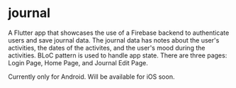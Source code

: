 # journal

A Flutter app that showcases the use of a Firebase backend to authenticate users and save journal data. The journal data has notes about the user's activities, the dates of the activites, and the user's mood during the activities. BLoC pattern is used to handle app state. There are three pages: Login Page, Home Page, and Journal Edit Page.

Currently only for Android. Will be available for iOS soon.
